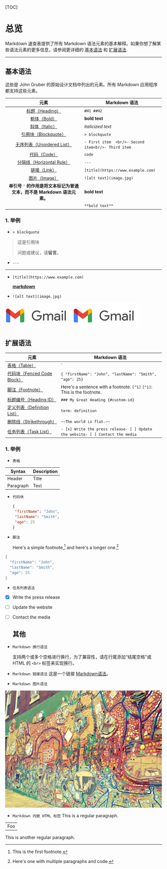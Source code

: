 [TOC]

# 总览

Markdown 速查表提供了所有 Markdown 语法元素的基本解释。如果你想了解某些语法元素的更多信息，请参阅更详细的 [基本语法](https://markdown.com.cn/basic-syntax) 和 [扩展语法](https://markdown.com.cn/extended-syntax).


---

## 基本语法

这些是 John Gruber 的原始设计文档中列出的元素。所有 Markdown 应用程序都支持这些元素。

| 元素                                                         | Markdown 语法 |
| :----------------------------------------------------------: | ------------- |
| [标题（Heading）](https://markdown.com.cn/basic-syntax/headings.html) | `#H1 ##H2` |
| [粗体（Bold）](https://markdown.com.cn/basic-syntax/bold.html) | **bold text** |
| [斜体（Italic）](https://markdown.com.cn/basic-syntax/italic.html) | *italicized text* |
| [引用块（Blockquote）](https://markdown.com.cn/basic-syntax/blockquotes.html) | `> blockquote ` |
| [无序列表（Unordered List）](https://markdown.com.cn/basic-syntax/unordered-lists.html) | `- First item  <br/>- Second item<br/>- Third item` |
| [代码（Code）](https://markdown.com.cn/basic-syntax/code.html) | ``code`` |
| [分隔线（Horizontal Rule）](https://markdown.com.cn/basic-syntax/horizontal-rules.html) | `---` |
| [链接（Link）](https://markdown.com.cn/basic-syntax/links.html) | `[title](https://www.example.com)` |
| [图片（Image）](https://markdown.com.cn/basic-syntax/images.html) | `![alt text](image.jpg)` |
| **单引号 `'` 的作用是将文本标记为普通文本，而不是 Markdown 语法元素。** | **bold text** |
|  | `**bold text**` |

### 1. 举例

* `> blockquote `


> 这是引用块
>
> 问题或建议，请**留言**。

* `---`

---

* `[title](https://www.example.com)`

  [**markdown**](https://markdown.com.cn/editor/)

* `![alt text](image.jpg)`

![GMAIL](logo_gmail_lockup_default_2x_r5.png "Magic Gardens")[![GMAIL](logo_gmail_lockup_default_2x_r5.png "Magic Gardens")](https://markdown.com.cn/assets/img/shiprock.c3b9a023.jpg)













##  扩展语法

| 元素                                                         | Markdown 语法                                                |
| ------------------------------------------------------------ | ------------------------------------------------------------ |
| [表格（Table）](https://markdown.com.cn/extended-syntax/tables.html) | `| Syntax   | Description || ----------- | ----------- || Header   | Title    || Paragraph  | Text    |` |
| [代码块（Fenced Code Block）](https://markdown.com.cn/extended-syntax/fenced-code-blocks.html) | ````{ "firstName": "John", "lastName": "Smith", "age": 25}```` |
| [脚注（Footnote）](https://markdown.com.cn/extended-syntax/footnotes.html) | Here's a sentence with a footnote. `[^1]` `[^1]`: This is the footnote. |
| [标题编号（Heading ID）](https://markdown.com.cn/extended-syntax/heading-ids.html) | `### My Great Heading {#custom-id}`                          |
| [定义列表（Definition List）](https://markdown.com.cn/extended-syntax/definition-lists.html) | `term: definition`                                           |
| [删除线（Strikethrough）](https://markdown.com.cn/extended-syntax/strikethrough.html) | `~~The world is flat.~~`                                     |
| [任务列表（Task List）](https://markdown.com.cn/extended-syntax/task-lists.html) | `- [x] Write the press release- [ ] Update the website- [ ] Contact the media` |

### 1. 举例

* `表格`

| Syntax      | Description |
| ----------- | ----------- |
| Header      | Title       |
| Paragraph   | Text        |

* `代码块`

  ```json
  {
   "firstName": "John",
   "lastName": "Smith",
   "age": 25
  }
  ```

* `脚注`

  
  Here's a simple footnote,[^1] and here's a longer one.[^你好]
  
  [^1]: This is the first footnote.
  
  [^你好]: Here's one with multiple paragraphs and code.
```Java
{
  "firstName": "John",
  "lastName": "Smith",
  "age": 25
}  

```
* `任务列表语法`


- [x] Write the press release

- [ ] Update the website

- [ ] Contact the media

  ##  其他

* `Markdown 换行语法`

  支持两个或多个空格进行换行，为了兼容性，请在行尾添加“结尾空格”或 HTML 的 `<br>` 标签来实现换行。

  

* `Markdown 链接语法`
  这是一个链接 [Markdown语法](https://markdown.com.cn "这是一个链接")。

  
  
*  `Markdown 图片语法`

[![这是图片](philly-magic-garden.9c0b4415.jpg "Magic Gardens")](https://markdown.com.cn/basic-syntax/images.html)





* `Markdown 内嵌 HTML 标签`
This is a regular paragraph.

<table>
    <tr>
        <td>Foo</td>
    </tr>
</table>
This is another regular paragraph.



